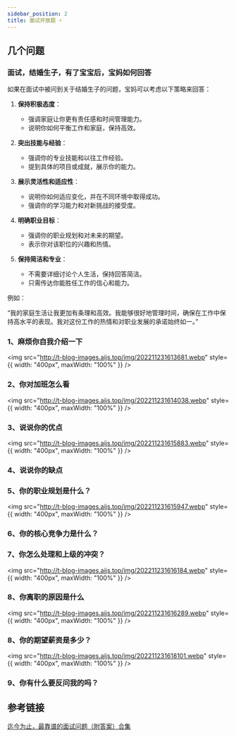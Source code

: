 ```yaml
---
sidebar_position: 2
title: 面试开放题 ⚡️
---
```


## 几个问题

### 面试，结婚生子，有了宝宝后，宝妈如何回答

如果在面试中被问到关于结婚生子的问题，宝妈可以考虑以下策略来回答：

1. **保持积极态度**：

   - 强调家庭让你更有责任感和时间管理能力。
   - 说明你如何平衡工作和家庭，保持高效。

2. **突出技能与经验**：

   - 强调你的专业技能和以往工作经验。
   - 提到具体的项目或成就，展示你的能力。

3. **展示灵活性和适应性**：

   - 说明你如何适应变化，并在不同环境中取得成功。
   - 强调你的学习能力和对新挑战的接受度。

4. **明确职业目标**：

   - 强调你的职业规划和对未来的期望。
   - 表示你对该职位的兴趣和热情。

5. **保持简洁和专业**：
   - 不需要详细讨论个人生活，保持回答简洁。
   - 只需传达你能胜任工作的信心和能力。

例如：

“我的家庭生活让我更加有条理和高效。我能够很好地管理时间，确保在工作中保持高水平的表现。我对这份工作的热情和对职业发展的承诺始终如一。”

### 1、麻烦你自我介绍一下

<img src="http://t-blog-images.aijs.top/img/202211231613681.webp" style={{ width: "400px", maxWidth: "100%" }} />

### 2、你对加班怎么看

<img src="http://t-blog-images.aijs.top/img/202211231614038.webp" style={{ width: "400px", maxWidth: "100%" }} />

### 3、说说你的优点

<img src="http://t-blog-images.aijs.top/img/202211231615883.webp" style={{ width: "400px", maxWidth: "100%" }} />

### 4、说说你的缺点

### 5、你的职业规划是什么？

<img src="http://t-blog-images.aijs.top/img/202211231615947.webp" style={{ width: "400px", maxWidth: "100%" }} />

### 6、你的核心竞争力是什么？

### 7、你怎么处理和上级的冲突？

<img src="http://t-blog-images.aijs.top/img/202211231616184.webp" style={{ width: "400px", maxWidth: "100%" }} />

### 8、你离职的原因是什么

<img src="http://t-blog-images.aijs.top/img/202211231616289.webp" style={{ width: "400px", maxWidth: "100%" }} />

### 8、你的期望薪资是多少？

<img src="http://t-blog-images.aijs.top/img/202211231618101.webp" style={{ width: "400px", maxWidth: "100%" }} />

### 9、你有什么要反问我的吗？

## 参考链接

<a href="https://www.xiaohongshu.com/discovery/item/637a0ffb000000000e00e51c" target="_blank" >迄今为止，最靠谱的面试问题（附答案）合集</a>
